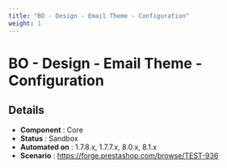 ```yaml
---
title: "BO - Design - Email Theme - Configuration"
weight: 1
---
```


# BO - Design - Email Theme - Configuration
## Details
* **Component** : Core
* **Status** : Sandbox
* **Automated on** : 1.7.8.x, 1.7.7.x, 8.0.x, 8.1.x
* **Scenario** : https://forge.prestashop.com/browse/TEST-936

